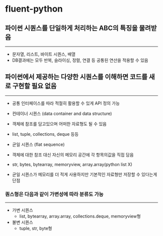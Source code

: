 # fluent-python

## 파이썬 시퀀스를 단일하게 처리하는 ABC의 특징을 물려받음 
----------
+ 문자열, 리스트, 바이트 시퀀스, 배열
 + DB결과에는 모두 반복, 슬라이싱, 정렬, 연결 등 공통된 연산을 적용할 수 있음 


## 파이썬에서 제공하는 다양한 시퀀스를 이해하면 코드를 새로 구현할 필요 없음 
----------
+ 공통 인터페이스를 따라 적절히 활용할 수 있게 API 정의 가능 

+ 컨테이너 시퀀스 (data container and data structure)
 + 객체에 참조를 담고있으며 어떠한 자료형도 될 수 있음 
 + list, tuple, collections, deque 등등 

+ 균일 시퀀스 (flat sequence)
 + 객체에 대한 참조 대신 자신의 메모리 공간에 각 항목의값을 직접 담음 
 + str, bytes, bytearray, memoryview, array.array(python list X) 
 + 균일 시퀀스가 메모리를 더 적게 사용하지만 기본적인 자료형만 저장할 수 있다는게 단점 

### 퀀스형은 다음과 같이 가변성에 따라 분류도 가능 
----------
+ 가변 시퀀스 
  + list, bytearray, array.array, collections.deque, memoryview형 
+ 불변 시퀀스 
  + tuple, str, byte형  